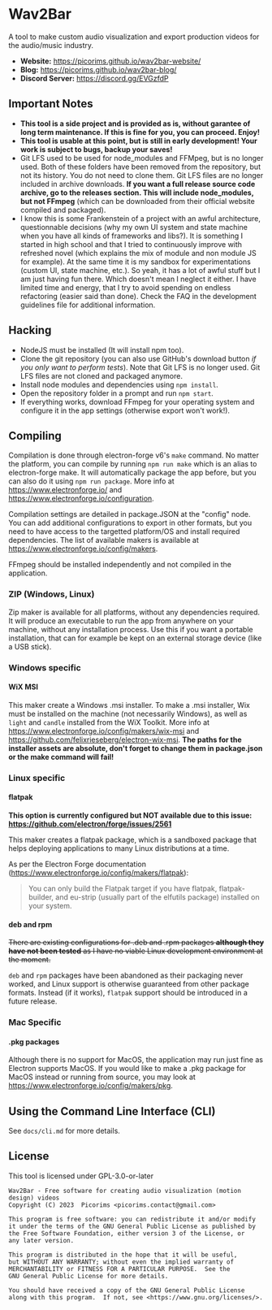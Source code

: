 # Wav2Bar
A tool to make custom audio visualization and export production videos for the audio/music industry.
- **Website:** https://picorims.github.io/wav2bar-website/
- **Blog:** https://picorims.github.io/wav2bar-blog/
- **Discord Server:** https://discord.gg/EVGzfdP

## Important Notes
- **This tool is a side project and is provided as is, without garantee of long term maintenance. If this is fine for you, you can proceed. Enjoy!**
- **This tool is usable at this point, but is still in early development! Your work is subject to bugs, backup your saves!**
- Git LFS used to be used for node_modules and FFMpeg, but is no longer used. Both of these folders have been removed from the repository, but not its history. You do not need to clone them. Git LFS files are no longer included in archive downloads. **If you want a full release source code archive, go to the releases section. This will include node_modules, but not FFmpeg** (which can be downloaded from their official website compiled and packaged).
- I know this is some Frankenstein of a project with an awful architecture, questionnable decisions (why my own UI system and state machine when you have all kinds of frameworks and libs?). It is something I started in high school and that I tried to continuously improve with refreshed novel (which explains the mix of module and non module JS for example). At the same time it is my sandbox for experimentations (custom UI, state machine, etc.). So yeah, it has a lot of awful stuff but I am just having fun there. Which doesn't mean I neglect it either. I have limited time and energy, that I try to avoid spending on endless refactoring (easier said than done). Check the FAQ in the development guidelines file for additional information.

## Hacking
- NodeJS must be installed (It will install npm too).
- Clone the git repository (you can also use GitHub's download button *if you only want to perform tests*). Note that Git LFS is no longer used. Git LFS files are not cloned and packaged anymore.
- Install node modules and dependencies using `npm install`.
- Open the repository folder in a prompt and run `npm start`.
- If everything works, download FFmpeg for your operating system and configure it in the app settings (otherwise export won't work!).

## Compiling
Compilation is done through electron-forge v6's `make` command. No matter the platform, you can compile by running `npm run make` which is an alias to electron-forge make. It will automatically package the app before, but you can also do it using `npm run package`. More info at https://www.electronforge.io/ and https://www.electronforge.io/configuration.

Compilation settings are detailed in package.JSON at the "config" node. You can add additional configurations to export in other formats, but you need to have access to the targetted platform/OS and install required dependencies. The list of available makers is available at https://www.electronforge.io/config/makers.

FFmpeg should be installed independently and not compiled in the application.

### ZIP (Windows, Linux)
Zip maker is available for all platforms, without any dependencies required. It will produce an executable to run the app from anywhere on your machine, without any installation process. Use this if you want a portable installation, that can for example be kept on an external storage device (like a USB stick).

### Windows specific

#### WiX MSI
This maker create a Windows .msi installer. To make a .msi installer, Wix must be installed on the machine (not necessarily Windows), as well as `light` and `candle` installed from the WiX Toolkit. More info at https://www.electronforge.io/config/makers/wix-msi and https://github.com/felixrieseberg/electron-wix-msi.
**The paths for the installer assets are absolute, don't forget to change them in package.json or the make command will fail!**

### Linux specific

#### flatpak

**This option is currently configured but NOT available due to this issue: https://github.com/electron/forge/issues/2561**

This maker creates a flatpak package, which is a sandboxed package that helps deploying applications to many Linux distributions at a time.

As per the Electron Forge documentation (https://www.electronforge.io/config/makers/flatpak):
> You can only build the Flatpak target if you have flatpak, flatpak-builder, and eu-strip (usually part of the elfutils package) installed on your system.

#### deb and rpm
~~There are existing configurations for .deb and .rpm packages **although they have not been tested** as I have no viable Linux development environment at the moment.~~

`deb` and `rpm` packages have been abandoned as their packaging never worked, and Linux support is otherwise guaranteed from other package formats. Instead (if it works), `flatpak` support should be introduced in a future release.



### Mac Specific

#### .pkg packages
Although there is no support for MacOS, the application may run just fine as Electron supports MacOS. If you would like to make a .pkg package for MacOS instead or running from source, you may look at https://www.electronforge.io/config/makers/pkg.


## Using the Command Line Interface (CLI)

See `docs/cli.md` for more details.


## License
This tool is licensed under GPL-3.0-or-later

    Wav2Bar - Free software for creating audio visualization (motion design) videos
    Copyright (C) 2023  Picorims <picorims.contact@gmail.com>

    This program is free software: you can redistribute it and/or modify
    it under the terms of the GNU General Public License as published by
    the Free Software Foundation, either version 3 of the License, or
    any later version.

    This program is distributed in the hope that it will be useful,
    but WITHOUT ANY WARRANTY; without even the implied warranty of
    MERCHANTABILITY or FITNESS FOR A PARTICULAR PURPOSE.  See the
    GNU General Public License for more details.

    You should have received a copy of the GNU General Public License
    along with this program.  If not, see <https://www.gnu.org/licenses/>.
